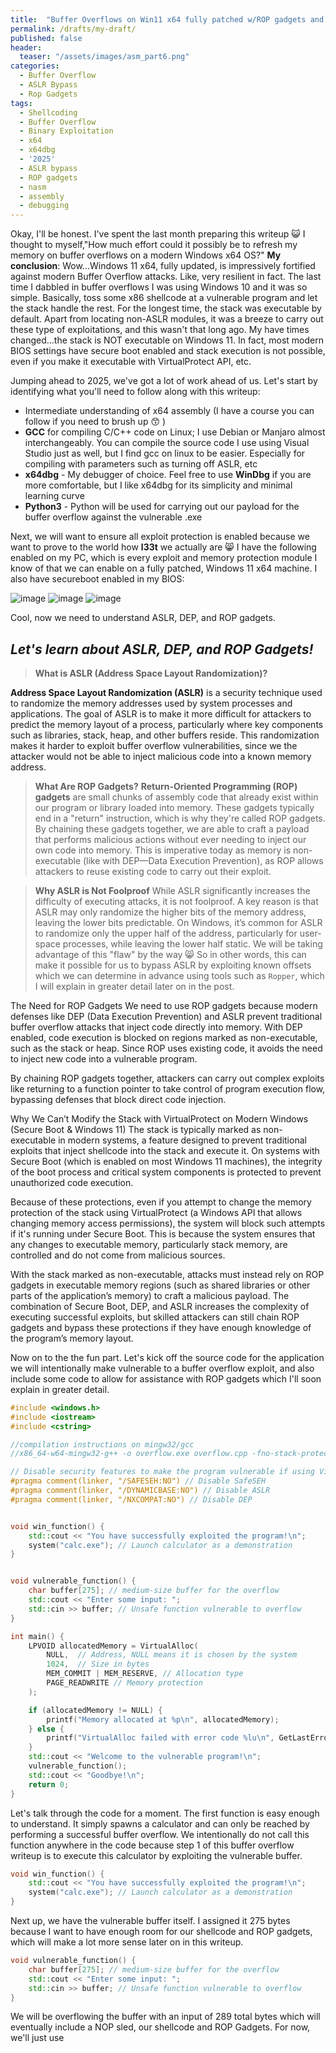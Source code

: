 ```yaml
---
title:  "Buffer Overflows on Win11 x64 fully patched w/ROP gadgets and ASLR Bypass"
permalink: /drafts/my-draft/
published: false
header:
  teaser: "/assets/images/asm_part6.png"
categories:
  - Buffer Overflow
  - ASLR Bypass
  - Rop Gadgets
tags:
  - Shellcoding
  - Buffer Overflow
  - Binary Exploitation
  - x64
  - x64dbg
  - '2025'
  - ASLR bypass
  - ROP gadgets
  - nasm
  - assembly
  - debugging
---
```


Okay, I'll be honest.  I've spent the last month preparing this writeup 😺 I thought to myself,"How much effort could it possibly be to refresh my memory on buffer overflows on a modern Windows x64 OS?"  **My conclusion**: Wow...Windows 11 x64, fully updated, is impressively fortified against modern Buffer Overflow attacks.  Like, very resilient in fact.  The last time I dabbled in buffer overflows I was using Windows 10 and it was so simple.  Basically, toss some x86 shellcode at a vulnerable program and let the stack handle the rest.  For the longest time, the stack was executable by default.  Apart from locating non-ASLR modules, it was a breeze to carry out these type of exploitations, and this wasn't that long ago.  My have times changed...the stack is NOT executable on Windows 11.  In fact, most modern BIOS settings have secure boot enabled and stack execution is not possible, even if you make it executable with VirtualProtect API, etc.

Jumping ahead to 2025, we've got a lot of work ahead of us.  Let's start by identifying what you'll need to follow along with this writeup:  

- Intermediate understanding of x64 assembly (I have a course you can follow if you need to brush up 😙 )
- **GCC** for compiling C/C++ code on Linux; I use Debian or Manjaro almost interchangeably.  You can compile the source code I use using Visual Studio just as well, but I find gcc on linux to be easier.  Especially for compiling with parameters such as turning off ASLR, etc
- **x64dbg** - My debugger of choice.  Feel free to use **WinDbg** if you are more comfortable, but I like x64dbg for its simplicity and minimal learning curve
- **Python3** - Python will be used for carrying out our payload for the buffer overflow against the vulnerable .exe

Next, we will want to ensure all exploit protection is enabled because we want to prove to the world how **l33t** we actually are 😸 I have the following enabled on my PC, which is every exploit and memory protection module I know of that we can enable on a fully patched, Windows 11 x64 machine.  I also have secureboot enabled in my BIOS:

![image](https://github.com/user-attachments/assets/1daf3f1a-8925-4aa8-9269-c7de119a9cf4)
![image](https://github.com/user-attachments/assets/d6cc86a4-61c6-435f-8e60-ace28243074a)
![image](https://github.com/user-attachments/assets/4b9097b1-ac62-4006-b737-00bf49edffd5)

Cool, now we need to understand ASLR, DEP, and ROP gadgets.  

***Let's learn about ASLR, DEP, and ROP Gadgets!***
-
> **What is ASLR (Address Space Layout Randomization)?**

**Address Space Layout Randomization (ASLR)** is a security technique used to randomize the memory addresses used by system processes and applications. The goal of ASLR is to make it more difficult for attackers to predict the memory layout of a process, particularly where key components such as libraries, stack, heap, and other buffers reside. This randomization makes it harder to exploit buffer overflow vulnerabilities,  since we the attacker would not be able to inject malicious code into a known memory address.

> **What Are ROP Gadgets?**
**Return-Oriented Programming (ROP) gadgets** are small chunks of assembly code that already exist within our program or library loaded into memory. These gadgets typically end in a "return" instruction, which is why they're called ROP gadgets. By chaining these gadgets together, we are able to craft a payload that performs malicious actions without ever needing to inject our own code into memory. This is imperative today as memory is non-executable (like with DEP—Data Execution Prevention), as ROP allows attackers to reuse existing code to carry out their exploit.

> **Why ASLR is Not Foolproof**
While ASLR significantly increases the difficulty of executing attacks, it is not foolproof. A key reason is that ASLR may only randomize the higher bits of the memory address, leaving the lower bits predictable. On Windows, it’s common for ASLR to randomize only the upper half of the address, particularly for user-space processes, while leaving the lower half static. We will be taking advantage of this "flaw" by the way 😸  So in other words, this can make it possible for us to bypass ASLR by exploiting known offsets which we can determine in advance using tools such as `Ropper`, which I will explain in greater detail later on in the post. 

The Need for ROP Gadgets
We need to use ROP gadgets because modern defenses like DEP (Data Execution Prevention) and ASLR prevent traditional buffer overflow attacks that inject code directly into memory. With DEP enabled, code execution is blocked on regions marked as non-executable, such as the stack or heap. Since ROP uses existing code, it avoids the need to inject new code into a vulnerable program.

By chaining ROP gadgets together, attackers can carry out complex exploits like returning to a function pointer to take control of program execution flow, bypassing defenses that block direct code injection.

Why We Can’t Modify the Stack with VirtualProtect on Modern Windows (Secure Boot & Windows 11)
The stack is typically marked as non-executable in modern systems, a feature designed to prevent traditional exploits that inject shellcode into the stack and execute it. On systems with Secure Boot (which is enabled on most Windows 11 machines), the integrity of the boot process and critical system components is protected to prevent unauthorized code execution.

Because of these protections, even if you attempt to change the memory protection of the stack using VirtualProtect (a Windows API that allows changing memory access permissions), the system will block such attempts if it's running under Secure Boot. This is because the system ensures that any changes to executable memory, particularly stack memory, are controlled and do not come from malicious sources.

With the stack marked as non-executable, attacks must instead rely on ROP gadgets in executable memory regions (such as shared libraries or other parts of the application’s memory) to craft a malicious payload. The combination of Secure Boot, DEP, and ASLR increases the complexity of executing successful exploits, but skilled attackers can still chain ROP gadgets and bypass these protections if they have enough knowledge of the program’s memory layout.

Now on to the the fun part.  Let's kick off the source code for the application we will intentionally make vulnerable to a buffer overflow exploit, and also include some code to allow for assistance with ROP gadgets which I'll soon explain in greater detail.

```cpp
#include <windows.h>
#include <iostream>
#include <cstring>

//compilation instructions on mingw32/gcc
//x86_64-w64-mingw32-g++ -o overflow.exe overflow.cpp -fno-stack-protector -no-pie

// Disable security features to make the program vulnerable if using Visual Studio 
#pragma comment(linker, "/SAFESEH:NO") // Disable SafeSEH
#pragma comment(linker, "/DYNAMICBASE:NO") // Disable ASLR
#pragma comment(linker, "/NXCOMPAT:NO") // Disable DEP


void win_function() {
    std::cout << "You have successfully exploited the program!\n";
    system("calc.exe"); // Launch calculator as a demonstration
}


void vulnerable_function() {
    char buffer[275]; // medium-size buffer for the overflow
    std::cout << "Enter some input: ";
    std::cin >> buffer; // Unsafe function vulnerable to overflow
}

int main() {
    LPVOID allocatedMemory = VirtualAlloc(
        NULL,  // Address, NULL means it is chosen by the system
        1024,  // Size in bytes
        MEM_COMMIT | MEM_RESERVE, // Allocation type
        PAGE_READWRITE // Memory protection
    );

    if (allocatedMemory != NULL) {
        printf("Memory allocated at %p\n", allocatedMemory);
    } else {
        printf("VirtualAlloc failed with error code %lu\n", GetLastError());
    }
    std::cout << "Welcome to the vulnerable program!\n";
    vulnerable_function();
    std::cout << "Goodbye!\n";
    return 0;
}
```

Let's talk through the code for a moment.  The first function is easy enough to understand. It simply spawns a calculator and can only be reached by performing a successful buffer overflow.  We intentionally do not call this function anywhere in the code because step 1 of this buffer overflow writeup is to execute this calculator by exploiting the vulnerable buffer.

```cpp
void win_function() {
    std::cout << "You have successfully exploited the program!\n";
    system("calc.exe"); // Launch calculator as a demonstration
}
```

Next up, we have the vulnerable buffer itself.  I assigned it 275 bytes because I want to have enough room for our shellcode and ROP gadgets, which will make a lot more sense later on in this writeup.

```cpp
void vulnerable_function() {
    char buffer[275]; // medium-size buffer for the overflow
    std::cout << "Enter some input: ";
    std::cin >> buffer; // Unsafe function vulnerable to overflow
}
```

We will be overflowing the buffer with an input of 289 total bytes which will eventually include a NOP sled, our shellcode and ROP Gadgets. For now, we'll just use 
